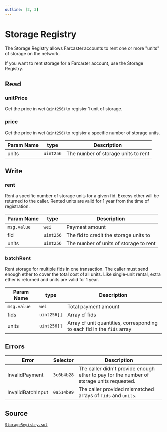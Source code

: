 ```yaml
---
outline: [2, 3]
---
```


# Storage Registry

The Storage Registry allows Farcaster accounts to rent one or more "units" of storage on the network.

If you want to rent storage for a Farcaster account, use the Storage Registry.

## Read

### unitPrice

Get the price in wei (`uint256`) to register 1 unit of storage.

### price

Get the price in wei (`uint256`) to register a specific number of storage units.

| Param Name | type      | Description                         |
| ---------- | --------- | ----------------------------------- |
| units      | `uint256` | The number of storage units to rent |

## Write

### rent

Rent a specific number of storage units for a given fid. Excess ether will be returned to the caller. Rented units are valid for 1 year from the time of registration.

| Param Name  | type      | Description                            |
| ----------- | --------- | -------------------------------------- |
| `msg.value` | `wei`     | Payment amount                         |
| fid         | `uint256` | The fid to credit the storage units to |
| units       | `uint256` | The number of units of storage to rent |

### batchRent

Rent storage for multiple fids in one transaction. The caller must send enough ether to cover the total cost of all units. Like single-unit rental, extra ether is returned and units are valid for 1 year.

| Param Name  | type        | Description                                                             |
| ----------- | ----------- | ----------------------------------------------------------------------- |
| `msg.value` | `wei`       | Total payment amount                                                    |
| fids        | `uint256[]` | Array of fids                                                           |
| units       | `uint256[]` | Array of unit quantities, corresponding to each fid in the `fids` array |

## Errors

| Error             | Selector   | Description                                                                              |
| ----------------- | ---------- | ---------------------------------------------------------------------------------------- |
| InvalidPayment    | `3c6b4b28` | The caller didn't provide enough ether to pay for the number of storage units requested. |
| InvalidBatchInput | `0a514b99` | The caller provided mismatched arrays of `fids` and `units`.                             |

## Source

[`StorageRegistry.sol`](https://github.com/farcasterxyz/contracts/blob/1aceebe916de446f69b98ba1745a42f071785730/src/validators/StorageRegistry.sol)
